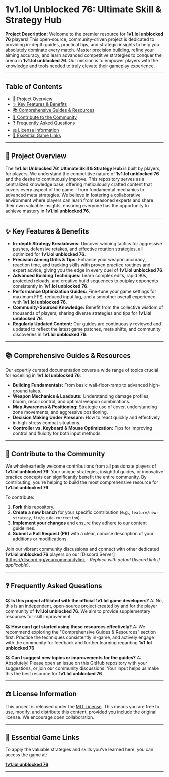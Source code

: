 # 1v1.lol Unblocked 76: Ultimate Skill & Strategy Hub

**Project Description:** Welcome to the premier resource for **1v1.lol unblocked 76** players! This open-source, community-driven project is dedicated to providing in-depth guides, practical tips, and strategic insights to help you absolutely dominate every match. Master precision building, refine your aiming accuracy, and learn advanced competitive strategies to conquer the arena in **1v1.lol unblocked 76**. Our mission is to empower players with the knowledge and tools needed to truly elevate their gameplay experience.

---

## Table of Contents

* [🚀 Project Overview](#-project-overview)
* [✨ Key Features & Benefits](#-key-features--benefits)
* [📚 Comprehensive Guides & Resources](#-comprehensive-guides--resources)
* [🤝 Contribute to the Community](#-contribute-to-the-community)
* [❓ Frequently Asked Questions](#-frequently-asked-questions)
* [⚖️ License Information](#️-license-information)
* [🔗 Essential Game Links](#-essential-game-links)

---

## 🚀 Project Overview

The **1v1.lol Unblocked 76: Ultimate Skill & Strategy Hub** is built by players, for players. We understand the competitive nature of **1v1.lol unblocked 76** and the desire to continuously improve. This repository serves as a centralized knowledge base, offering meticulously crafted content that covers every aspect of the game – from fundamental mechanics to advanced meta strategies. We believe in fostering a collaborative environment where players can learn from seasoned experts and share their own valuable insights, ensuring everyone has the opportunity to achieve mastery in **1v1.lol unblocked 76**.

---

## ✨ Key Features & Benefits

* **In-depth Strategy Breakdowns:** Uncover winning tactics for aggressive pushes, defensive retakes, and effective rotation strategies, all optimized for **1v1.lol unblocked 76**.
* **Precision Aiming Drills & Tips:** Enhance your weapon accuracy, reaction time, and tracking skills with proven practice routines and expert advice, giving you the edge in every duel of **1v1.lol unblocked 76**.
* **Advanced Building Techniques:** Learn complex edits, rapid 90s, protected reloads, and creative build sequences to outplay opponents consistently in **1v1.lol unblocked 76**.
* **Performance Optimization Guides:** Fine-tune your game settings for maximum FPS, reduced input lag, and a smoother overall experience with **1v1.lol unblocked 76**.
* **Community-Sourced Knowledge:** Benefit from the collective wisdom of thousands of players, sharing diverse strategies and tips for **1v1.lol unblocked 76**.
* **Regularly Updated Content:** Our guides are continuously reviewed and updated to reflect the latest game patches, meta shifts, and community discoveries in **1v1.lol unblocked 76**.

---

## 📚 Comprehensive Guides & Resources

Our expertly curated documentation covers a wide range of topics crucial for excelling in **1v1.lol unblocked 76**:

* **Building Fundamentals:** From basic wall-floor-ramp to advanced high-ground takes.
* **Weapon Mechanics & Loadouts:** Understanding damage profiles, bloom, recoil control, and optimal weapon combinations.
* **Map Awareness & Positioning:** Strategic use of cover, understanding zone movements, and aggressive positioning.
* **Decision Making Under Pressure:** How to react quickly and effectively in high-stress combat situations.
* **Controller vs. Keyboard & Mouse Optimization:** Tips for improving control and fluidity for both input methods.

---

## 🤝 Contribute to the Community

We wholeheartedly welcome contributions from all passionate players of **1v1.lol unblocked 76**! Your unique strategies, insightful guides, or innovative practice concepts can significantly benefit the entire community. By contributing, you're helping to build the most comprehensive resource for **1v1.lol unblocked 76**.

To contribute:

1.  **Fork** this repository.
2.  **Create a new branch** for your specific contribution (e.g., `feature/new-strategy`, `fix/guide-correction`).
3.  **Implement your changes** and ensure they adhere to our content guidelines.
4.  **Submit a Pull Request (PR)** with a clear, concise description of your additions or modifications.

Join our vibrant community discussions and connect with other dedicated **1v1.lol unblocked 76** players on our [Discord Server](https://discord.gg/yourcommunitylink - *Replace with actual Discord link if applicable*).

---

## ❓ Frequently Asked Questions

**Q: Is this project affiliated with the official 1v1.lol game developers?**
A: No, this is an independent, open-source project created by and for the player community of **1v1.lol unblocked 76**. We aim to provide supplementary resources for skill improvement.

**Q: How can I get started using these resources effectively?**
A: We recommend exploring the "Comprehensive Guides & Resources" section first. Practice the techniques consistently in-game, and actively engage with the community for feedback and further learning regarding **1v1.lol unblocked 76**.

**Q: Can I suggest new topics or improvements for the guides?**
A: Absolutely! Please open an issue on this GitHub repository with your suggestions, or join our community discussions. Your input helps us make this the best resource for **1v1.lol unblocked 76**.

---

## ⚖️ License Information

This project is released under the [MIT License](LICENSE.md). This means you are free to use, modify, and distribute this content, provided you include the original license. We encourage open collaboration.

---

## 🔗 Essential Game Links

To apply the valuable strategies and skills you've learned here, you can access the game at:

[**1v1.lol unblocked 76**](http://1v1lol-unblocked.io)

---
